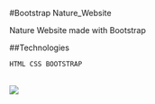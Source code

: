 #Bootstrap Nature_Website

Nature Website made with Bootstrap

##Technologies

````
HTML CSS BOOTSTRAP
````
<br>

<img src="/images/natur.gif">